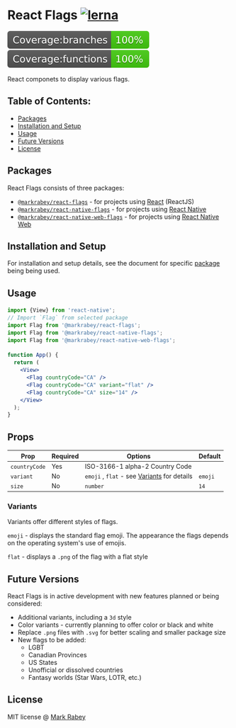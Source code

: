 # React Flags [![lerna](https://img.shields.io/badge/maintained%20with-lerna-cc00ff.svg)](https://lerna.js.org/)

![coverage-branches](./coverage/badge-branches.svg)
![coverage-functions](./coverage/badge-functions.svg)

React componets to display various flags.

## Table of Contents:

- [Packages](#packages)
- [Installation and Setup](#installation-and-setup)
- [Usage](#usage)
- [Future Versions](#future-versions)
- [License](#license)

## Packages

React Flags consists of three packages:

- [`@markrabey/react-flags`](/packages/web/) - for projects using [React](https://reactjs.org/) (ReactJS)
- [`@markrabey/react-native-flags`](/packages/native/) - for projects using [React Native](https://reactnative.dev/)
- [`@markrabey/react-native-web-flags`](/packages/web/) - for projects using [React Native Web](https://necolas.github.io/react-native-web/)

## Installation and Setup

For installation and setup details, see the document for specific [package](#packages) being being used.

## Usage

```jsx
import {View} from 'react-native';
// Import `Flag` from selected package
import Flag from '@markrabey/react-flags';
import Flag from '@markrabey/react-native-flags';
import Flag from '@markrabey/react-native-web-flags';

function App() {
  return (
    <View>
      <Flag countryCode="CA" />
      <Flag countryCode="CA" variant="flat" />
      <Flag countryCode="CA" size="14" />
    </View>
  );
}
```

## Props

| Prop          | Required | Options                                                  | Default |
| ------------- | -------- | -------------------------------------------------------- | ------- |
| `countryCode` | Yes      | ISO-3166-1 alpha-2 Country Code                          |
| `variant`     | No       | `emoji` , `flat` - see [Variants](#variants) for details | `emoji` |
| `size`        | No       | `number`                                                 | `14`    |

### Variants

Variants offer different styles of flags.

`emoji` - displays the standard flag emoji. The appearance the flags depends on the operating system's use of emojis.

`flat` - displays a `.png` of the flag with a flat style

## Future Versions

React Flags is in active development with new features planned or being considered:

- Additional variants, including a `3d` style
- Color variants - currently planning to offer color or black and white
- Replace `.png` files with `.svg` for better scaling and smaller package size
- New flags to be added:
  - LGBT
  - Canadian Provinces
  - US States
  - Unofficial or dissolved countries
  - Fantasy worlds (Star Wars, LOTR, etc.)

## License

MIT license @ [Mark Rabey](markrabey.com)
